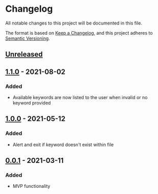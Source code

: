 # Changelog
All notable changes to this project will be documented in this file.

The format is based on [Keep a Changelog](https://keepachangelog.com/en/1.0.0/),
and this project adheres to [Semantic Versioning](https://semver.org/spec/v2.0.0.html).

## [Unreleased]

## [1.1.0] - 2021-08-02
### Added
- Available keywords are now listed to the user when invalid or no keyword provided

## [1.0.0] - 2021-05-12
### Added
- Alert and exit if keyword doesn't exist within file

## [0.0.1] - 2021-03-11
### Added
- MVP functionality

[Unreleased]: https://github.com/olivierlacan/keep-a-changelog/compare/v1.1.0...HEAD
[1.1.0]: https://github.com/JonShort/cenv/compare/v1.0.0...v1.1.0
[1.0.0]: https://github.com/JonShort/cenv/compare/v0.0.1...v1.0.0
[0.0.1]: https://github.com/jonshort/cenv/releases/tag/v0.0.1
